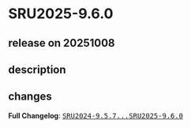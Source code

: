 # SRU2025-9.6.0

## release on 20251008
## description
## changes
<strong>Full Changelog</strong>: <a class="commit-link" href="https://github.com/prowide/prowide-iso20022/compare/SRU2024-9.5.7...SRU2025-9.6.0"><tt>SRU2024-9.5.7...SRU2025-9.6.0</tt></a>

